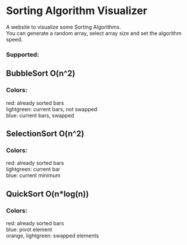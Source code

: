 # Sorting Algorithm Visualizer

A website to visualize some Sorting Algorithms.<br>
You can generate a random array, select array size and set the algorithm speed.
### Supported:

## BubbleSort O(n^2)
### Colors: 
red: already sorted bars <br>
lightgreen: current bars, not swapped <br>
blue: current bars, swapped<br>

## SelectionSort O(n^2)
### Colors: 
red: already sorted bars<br>
lightgreen: current bar<br>
blue: current minimum<br>

## QuickSort O(n*log(n))
### Colors: 
red: already sorted bars<br>
blue: pivot element<br>
orange, lightgreen: swapped elements
